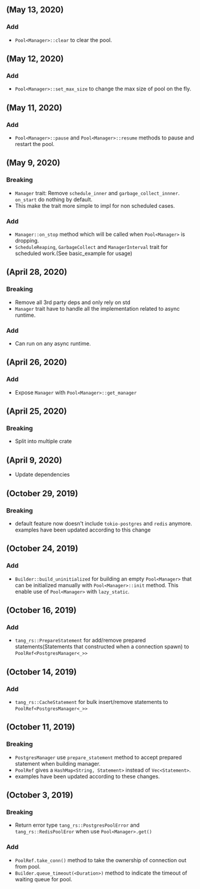 (May 13, 2020)
----------------------
### Add
- `Pool<Manager>::clear` to clear the pool.
  

(May 12, 2020)
----------------------
### Add
- `Pool<Manager>::set_max_size` to change the max size of pool on the fly.
  

(May 11, 2020)
----------------------
### Add
- `Pool<Manager>::pause` and `Pool<Manager>::resume` methods to pause and restart the pool.
  

(May 9, 2020)
----------------------
### Breaking
- `Manager` trait: Remove `schedule_inner` and `garbage_collect_innner`. `on_start` do nothing by default.
- This make the trait more simple to impl for non scheduled cases.
### Add
- `Manager::on_stop` method which will be called when `Pool<Manager>` is dropping.
- `ScheduleReaping`, `GarbageCollect` and `ManagerInterval` trait for scheduled work.(See basic_example for usage)


(April 28, 2020)
----------------------
### Breaking
- Remove all 3rd party deps and only rely on std
- `Manager` trait have to handle all the implementation related to async runtime.
### Add  
- Can run on any async runtime.  


(April 26, 2020)
----------------------
### Add
- Expose `Manager` with `Pool<Manager>::get_manager`


(April 25, 2020)
----------------------
### Breaking
- Split into multiple crate


(April 9, 2020)
----------------------
- Update dependencies


(October 29, 2019)
----------------------
### Breaking
- default feature now doesn't include `tokio-postgres` and `redis` anymore. examples have been updated according to this change


(October 24, 2019)
----------------------
### Add
- `Builder::build_uninitialized` for building an empty `Pool<Manager>` that can be initialized manually with `Pool<Manager>::init` method.
This enable use of `Pool<Manager>` with `lazy_static`.


(October 16, 2019)
----------------------
### Add
- `tang_rs::PrepareStatement` for add/remove prepared statements(Statements that constructed when a connection spawn) to `PoolRef<PostgresManager<_>>`


(October 14, 2019)
----------------------
### Add
- `tang_rs::CacheStatement` for bulk insert/remove statements to `PoolRef<PostgresManager<_>>`


(October 11, 2019)
----------------------
### Breaking
- `PostgresManager` use `prepare_statement` method to accept prepared statement when building manager.
- `PoolRef` gives a `HashMap<String, Statement>` instead of `Vec<Statement>`. 
- examples have been updated according to these changes.


(October 3, 2019)
----------------------
### Breaking
- Return error type `tang_rs::PostgresPoolError` and `tang_rs::RedisPoolEror` when use `Pool<Manager>.get()` 
### Add
- `PoolRef.take_conn()` method to take the ownership of connection out from pool.
- `Builder.queue_timeout(<Duration>)` method to indicate the timeout of waiting queue for pool.